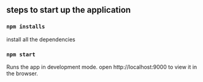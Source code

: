 ## steps to start up the application 

### `npm installs`
install all the dependencies

### `npm start`

Runs the app in development mode. 
open http://localhost:9000 to view it in the browser.


